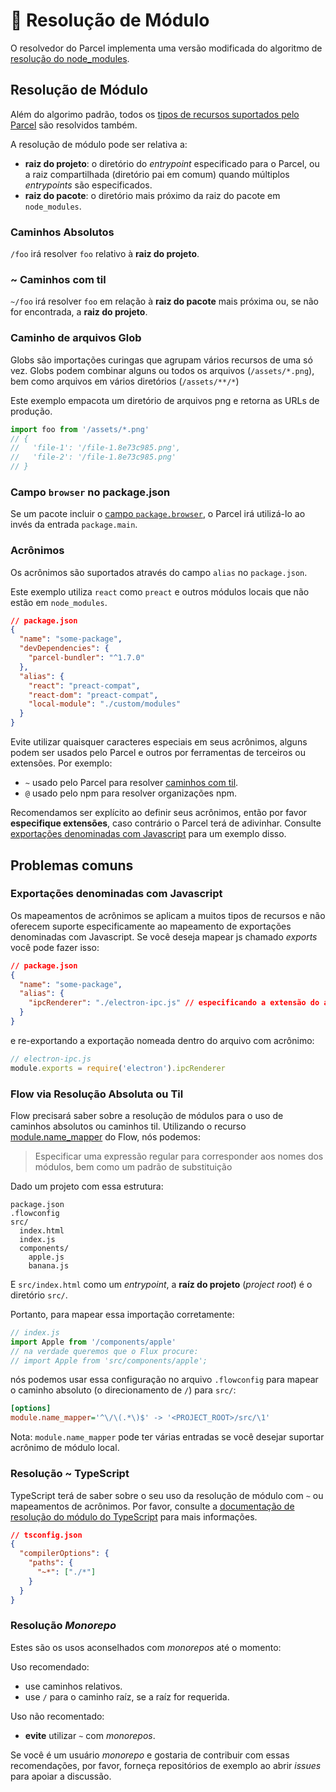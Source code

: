 # 📔 Resolução de Módulo

O resolvedor do Parcel implementa uma versão modificada do algoritmo de [resolução do node_modules](https://nodejs.org/api/modules.html#modules_all_together).

## Resolução de Módulo

Além do algorimo padrão, todos os [tipos de recursos suportados pelo Parcel](https://parceljs.org/assets.html) são resolvidos também.

A resolução de módulo pode ser relativa a:

- **raiz do projeto**: o diretório do _entrypoint_ especificado para o Parcel, ou a raiz compartilhada (diretório pai em comum) quando múltiplos _entrypoints_ são especificados.
- **raiz do pacote**: o diretório mais próximo da raiz do pacote em `node_modules`.

### Caminhos Absolutos

`/foo` irá resolver `foo` relativo à **raiz do projeto**.

### ~ Caminhos com til

`~/foo` irá resolver `foo` em relação à **raiz do pacote** mais próxima ou, se não for encontrada, a **raiz do projeto**.

### Caminho de arquivos Glob

Globs são importações curingas que agrupam vários recursos de uma só vez. Globs podem combinar alguns ou todos os arquivos (`/assets/*.png`), bem como arquivos em vários diretórios (`/assets/**/*`)

Este exemplo empacota um diretório de arquivos png e retorna as URLs de produção.

```javascript
import foo from '/assets/*.png'
// {
//   'file-1': '/file-1.8e73c985.png',
//   'file-2': '/file-1.8e73c985.png'
// }
```

### Campo `browser` no package.json

Se um pacote incluir o [campo `package.browser`](https://docs.npmjs.com/files/package.json#browser), o Parcel irá utilizá-lo ao invés da entrada `package.main`.

### Acrônimos

Os acrônimos são suportados através do campo `alias` no `package.json`.

Este exemplo utiliza `react` como `preact` e outros módulos locais que não estão em `node_modules`.

```json
// package.json
{
  "name": "some-package",
  "devDependencies": {
    "parcel-bundler": "^1.7.0"
  },
  "alias": {
    "react": "preact-compat",
    "react-dom": "preact-compat",
    "local-module": "./custom/modules"
  }
}
```

Evite utilizar quaisquer caracteres especiais em seus acrônimos, alguns podem ser usados pelo Parcel e outros por ferramentas de terceiros ou extensões. Por exemplo:

- `~` usado pelo Parcel para resolver [caminhos com til](#~-caminhos-com-til).
- `@` usado pelo npm para resolver organizações npm.

Recomendamos ser explícito ao definir seus acrônimos, então por favor **especifique extensões**, caso contrário o Parcel terá de adivinhar. Consulte [exportações denominadas com Javascript](#exportações-denominadas-com-javascript) para um exemplo disso.

## Problemas comuns

### Exportações denominadas com Javascript

Os mapeamentos de acrônimos se aplicam a muitos tipos de recursos e não oferecem suporte especificamente ao mapeamento de exportações denominadas com Javascript. Se você deseja mapear js chamado _exports_ você pode fazer isso:

```json
// package.json
{
  "name": "some-package",
  "alias": {
    "ipcRenderer": "./electron-ipc.js" // especificando a extensão do arquivo
  }
}
```

e re-exportando a exportação nomeada dentro do arquivo com acrônimo:

```js
// electron-ipc.js
module.exports = require('electron').ipcRenderer
```

### Flow via Resolução Absoluta ou Til

Flow precisará saber sobre a resolução de módulos para o uso de caminhos absolutos ou caminhos til. Utilizando o recurso [module.name_mapper](https://flow.org/en/docs/config/options/#toc-module-name-mapper-regex-string) do Flow, nós podemos:

> Especificar uma expressão regular para corresponder aos nomes dos módulos, bem como um padrão de substituição

Dado um projeto com essa estrutura:

```
package.json
.flowconfig
src/
  index.html
  index.js
  components/
    apple.js
    banana.js
```

E `src/index.html` como um _entrypoint_, a **raíz do projeto** (_project root_) é o diretório `src/`.

Portanto, para mapear essa importação corretamente:

```javascript
// index.js
import Apple from '/components/apple'
// na verdade queremos que o Flux procure:
// import Apple from 'src/components/apple';
```

nós podemos usar essa configuração no arquivo `.flowconfig` para mapear o caminho absoluto (o direcionamento de `/`) para `src/`:

```ini
[options]
module.name_mapper='^\/\(.*\)$' -> '<PROJECT_ROOT>/src/\1'
```

Nota: `module.name_mapper` pode ter várias entradas se você desejar suportar acrônimo de módulo local.

### Resolução ~ TypeScript

TypeScript terá de saber sobre o seu uso da resolução de módulo com `~` ou mapeamentos de acrônimos. Por favor, consulte a [documentação de resolução do módulo do TypeScript](https://www.typescriptlang.org/docs/handbook/module-resolution.html) para mais informações.

```json
// tsconfig.json
{
  "compilerOptions": {
    "paths": {
      "~*": ["./*"]
    }
  }
}
```

### Resolução _Monorepo_

Estes são os usos aconselhados com _monorepos_ até o momento:

Uso recomendado:

- use caminhos relativos.
- use `/` para o caminho raíz, se a raíz for requerida.

Uso não recomentado:

- **evite** utilizar `~` com _monorepos_.

Se você é um usuário _monorepo_ e gostaria de contribuir com essas recomendações, por favor, forneça repositórios de exemplo ao abrir _issues_ para apoiar a discussão.
